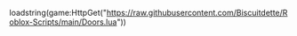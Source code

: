 loadstring(game:HttpGet("https://raw.githubusercontent.com/Biscuitdette/Roblox-Scripts/main/Doors.lua"))
